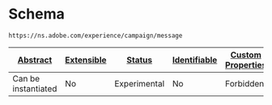 
#  Schema

```
https://ns.adobe.com/experience/campaign/message
```


| [Abstract](../../../../abstract.md) | [Extensible](../../../../extensions.md) | [Status](../../../../status.md) | [Identifiable](../../../../id.md) | [Custom Properties](../../../../extensions.md) | [Additional Properties](../../../../extensions.md) | Defined In |
|-------------------------------------|-----------------------------------------|---------------------------------|-----------------------------------|------------------------------------------------|----------------------------------------------------|------------|
| Can be instantiated | No | Experimental | No | Forbidden | Permitted | [adobe/experience/campaign/message.schema.json](adobe/experience/campaign/message.schema.json) |
